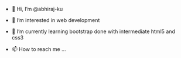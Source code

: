 - 👋 Hi, I’m @abhiraj-ku
- 👀 I’m interested in web development
- 🌱 I’m currently learning bootstrap done with intermediate html5 and css3

- 📫 How to reach me ...

<!---
abhiraj-ku/abhiraj-ku is a ✨ special ✨ repository because its `README.md` (this file) appears on your GitHub profile.
You can click the Preview link to take a look at your changes.
--->

